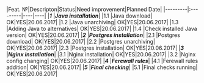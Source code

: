 |Feat. №|Descripton|Status|Need improvement|Planned Date|
|---------|:---------|----|----|
|***1***         |***Java installation***|
|1.1        |Java download| OK|YES|20.06.2017|
|1.2        |Java unarchiving| OK|YES|20.06.2017|
|1.3        |Adding Java to alternatives| OK|YES|20.06.2017|
|1.4        |Check installed Java version| OK|YES|20.06.2017|
|***2***          |***Postgres installation***|
|2.1        |Postgres download| OK|YES|20.06.2017|
|2.2        |Postgres unarchiving| OK|YES|20.06.2017|
|2.3        |Postgres installation| OK|YES|20.06.2017|
|***3***          |***Nginx installation***|
|3.1        |Nginx installation| OK|YES|20.06.2017|
|3.2        |Nginx config changing| OK|YES|20.06.2017|
|***4***          |***Ferewall rules***|
|4.1        |Ferewall rules addition| OK|YES|20.06.2017|
|***5***          |***Final checking***|
|5.1        |Final checks running| OK|YES|20.06.2017|


